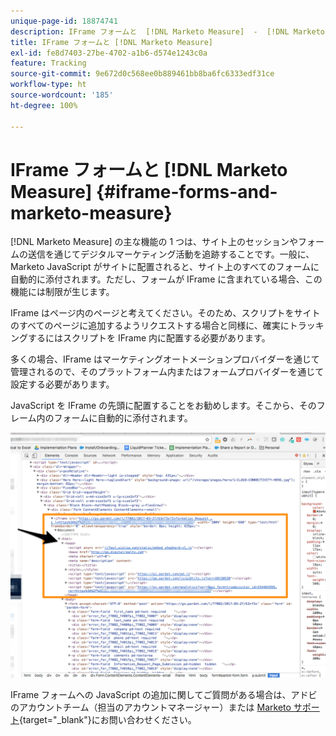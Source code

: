 ```yaml
---
unique-page-id: 18874741
description: IFrame フォームと  [!DNL Marketo Measure]  -  [!DNL Marketo Measure]
title: IFrame フォームと [!DNL Marketo Measure]
exl-id: fe8d7403-27be-4702-a1b6-d574e1243c0a
feature: Tracking
source-git-commit: 9e672d0c568ee0b889461bb8ba6fc6333edf31ce
workflow-type: ht
source-wordcount: '185'
ht-degree: 100%

---
```


# IFrame フォームと [!DNL Marketo Measure] {#iframe-forms-and-marketo-measure}

[!DNL Marketo Measure] の主な機能の 1 つは、サイト上のセッションやフォームの送信を通じてデジタルマーケティング活動を追跡することです。一般に、Marketo JavaScript がサイトに配置されると、サイト上のすべてのフォームに自動的に添付されます。ただし、フォームが IFrame に含まれている場合、この機能には制限が生じます。

IFrame はページ内のページと考えてください。そのため、スクリプトをサイトのすべてのページに追加するようリクエストする場合と同様に、確実にトラッキングするにはスクリプトを IFrame 内に配置する必要があります。

多くの場合、IFrame はマーケティングオートメーションプロバイダーを通じて管理されるので、そのプラットフォーム内またはフォームプロバイダーを通じて設定する必要があります。

JavaScript を IFrame の先頭に配置することをお勧めします。そこから、そのフレーム内のフォームに自動的に添付されます。

![](assets/1-1.png)

IFrame フォームへの JavaScript の追加に関してご質問がある場合は、アドビのアカウントチーム（担当のアカウントマネージャー）または [Marketo サポート](https://nation.marketo.com/t5/support/ct-p/Support){target="_blank"}にお問い合わせください。
